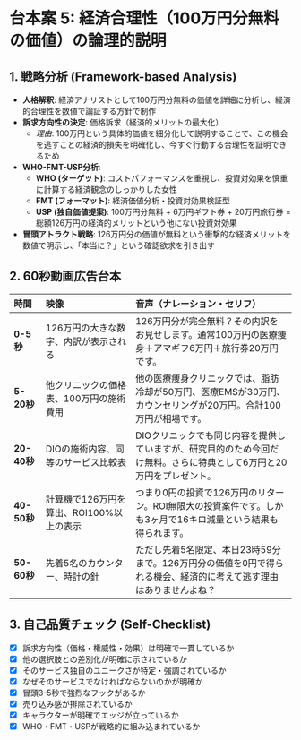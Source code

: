 # 台本案 5: 経済合理性（100万円分無料の価値）の論理的説明

## 1. 戦略分析 (Framework-based Analysis)

* **人格解釈**: 経済アナリストとして100万円分無料の価値を詳細に分析し、経済的合理性を数値で論証する方針で制作
* **訴求方向性の決定**: 価格訴求（経済的メリットの最大化）
    * *理由*: 100万円という具体的価値を細分化して説明することで、この機会を逃すことの経済的損失を明確化し、今すぐ行動する合理性を証明できるため
* **WHO-FMT-USP分析**:
    * **WHO (ターゲット)**: コストパフォーマンスを重視し、投資対効果を慎重に計算する経済観念のしっかりした女性
    * **FMT (フォーマット)**: 経済価値分析・投資対効果検証型
    * **USP (独自価値提案)**: 100万円分無料 + 6万円ギフト券 + 20万円旅行券 = 総額126万円の経済的メリットという他にない投資対効果
* **冒頭アトラクト戦略**: 126万円分の価値が無料という衝撃的な経済メリットを数値で明示し、「本当に？」という確認欲求を引き出す

## 2. 60秒動画広告台本

| 時間      | 映像                               | 音声（ナレーション・セリフ）                               | 
| :-------- | :--------------------------------- | :--------------------------------------------------------- |
| **0-5秒** | 126万円の大きな数字、内訳が表示される | 126万円分が完全無料？その内訳をお見せします。通常100万円の医療痩身＋アマギフ6万円＋旅行券20万円です。 |
| **5-20秒**| 他クリニックの価格表、100万円の施術費用 | 他の医療痩身クリニックでは、脂肪冷却が50万円、医療EMSが30万円、カウンセリングが20万円。合計100万円が相場です。 |
| **20-40秒**| DIOの施術内容、同等のサービス比較表 | DIOクリニックでも同じ内容を提供していますが、研究目的のため今回だけ無料。さらに特典として6万円と20万円をプレゼント。 |
| **40-50秒**| 計算機で126万円を算出、ROI100%以上の表示 | つまり0円の投資で126万円のリターン。ROI無限大の投資案件です。しかも3ヶ月で16キロ減量という結果も得られます。 |
| **50-60秒**| 先着5名のカウンター、時計の針 | ただし先着5名限定、本日23時59分まで。126万円分の価値を0円で得られる機会、経済的に考えて逃す理由はありませんよね？ |

## 3. 自己品質チェック (Self-Checklist)

- [x] 訴求方向性（価格・権威性・効果）は明確で一貫しているか
- [x] 他の選択肢との差別化が明確に示されているか
- [x] そのサービス独自のユニークさが特定・強調されているか
- [x] なぜそのサービスでなければならないのかが明確か
- [x] 冒頭3-5秒で強烈なフックがあるか
- [x] 売り込み感が排除されているか
- [x] キャラクターが明確でエッジが立っているか
- [x] WHO・FMT・USPが戦略的に組み込まれているか